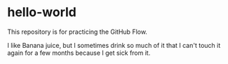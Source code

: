 # hello-world
This repository is for practicing the GitHub Flow.

I like Banana juice, but I sometimes drink so much of it that I can't touch it again for a few months because I get sick from it.
